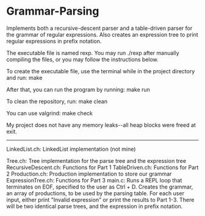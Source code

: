 # Grammar-Parsing
Implements both a recursive-descent parser and a table-driven parser for the grammar of regular expressions. Also creates an expression tree to print regular expressions in prefix notation.

The executable file is named rexp. You may run ./rexp after manually compiling the files, or you may follow the instructions below.

To create the executable file, use the terminal while in the project directory and run:
	make

After that, you can run the program by running:
	make run

To clean the repository, run:
	make clean

You can use valgrind:
	make check

My project does not have any memory leaks--all heap blocks were freed at exit.

**************************************
LinkedList.ch: LinkedList implementation (not mine)

Tree.ch: Tree implementation for the parse tree and the expression tree  
RecursiveDescent.ch: Functions for Part 1
TableDriven.ch: Functions for Part 2
Production.ch: Production implementation to store our grammar
ExpressionTree.ch: Functions for Part 3
main.c: Runs a REPL loop that terminates on EOF, specified to the user as Ctrl + D.
	Creates the grammar, an array of productions, to be used by the parsing table.
	For each user input, either print "Invalid expression" or print the results to Part 1-3. There will be two identical parse trees, and the expression in prefix notation.
